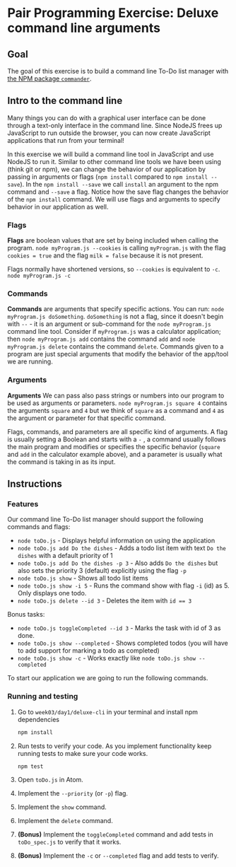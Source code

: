 # Pair Programming Exercise: Deluxe command line arguments

## Goal

The goal of this exercise is to build a command line To-Do list manager
with [the NPM package `commander`](https://www.npmjs.com/package/commander).

## Intro to the command line

Many things you can do with a graphical user interface can be done through a text-only interface in the command line. Since NodeJS frees up JavaScript to run outside the browser, you can now create JavaScript applications that run from your terminal!

In this exercise we will build a command line tool in JavaScript and use NodeJS to run it. Similar to other command line tools we have been using (think git or npm), we can change the behavior of our application by passing in arguments or flags (`npm install` compared to `npm install --save`). In the `npm install --save` we call `install` an argument to the npm command and `--save` a flag. Notice how the save flag changes the behavior of the `npm install` command. We will use flags and arguments to specify behavior in our application as well.


### Flags

**Flags** are boolean values that are set by being included when calling the program.
`node myProgram.js --cookies` is calling `myProgram.js` with the flag `cookies
= true` and the flag `milk = false` because it is not present.

Flags normally have shortened versions, so `--cookies` is equivalent to `-c`.
`node myProgram.js -c`

### Commands

**Commands** are arguments that specify specific actions. You can run:
`node myProgram.js doSomething`. `doSomething` is not a flag, since it doesn't begin with `--` - it is an argument or sub-command for the `node myProgram.js` command line tool. Consider if `myProgram.js` was a calculator application; then `node myProgram.js add` contains the command `add` and `node myProgram.js delete` contains the command `delete`. Commands given to a program are just special arguments that modify the behavior of the app/tool we are running.

### Arguments

**Arguments** We can pass also pass strings or numbers into our program to be used as arguments or parameters.
`node myProgram.js square 4` contains the arguments `square` and `4` but we think of `square` as a command and `4` as the argument or parameter for that specific command.

Flags, commands, and parameters are all specific kind of arguments. A flag is usually setting a Boolean and starts with a `-` , a command usually follows the main program and modifies or specifies the specific behavior (`square` and `add` in the calculator example above), and a parameter is usually what the command is taking in as its input.

## Instructions

### Features

Our command line To-Do list manager should support the following commands and
flags:

- `node toDo.js` - Displays helpful information on using the application
- `node toDo.js add Do the dishes` - Adds a todo list item with text `Do the dishes` with a default priority of 1
- `node toDo.js add Do the dishes -p 3` - Also adds `Do the dishes` but also sets the priority 3 (default) explicitly using the flag `-p`
- `node toDo.js show` - Shows all todo list items
- `node toDo.js show -i 5` - Runs the command show with flag `-i` (id) as 5. Only displays one todo.
- `node toDo.js delete --id 3` - Deletes the item with `id == 3`

Bonus tasks:

- `node toDo.js toggleCompleted --id 3` - Marks the task with id of 3 as done.
- `node toDo.js show --completed` - Shows completed todos (you will have to add support for marking a todo as completed)
- `node toDo.js show -c` - Works exactly like `node toDo.js show --completed`

To start our application we are going to run the following commands.

### Running and testing

1. Go to `week03/day1/deluxe-cli` in your terminal and install npm dependencies

    ```bash
    npm install
    ```

1. Run tests to verify your code. As you implement functionality keep running
tests to make sure your code works.

    ```bash
    npm test
    ```

1. Open `toDo.js` in Atom.
1. Implement the `--priority` (or `-p`) flag.
1. Implement the `show` command.
1. Implement the `delete` command.
1. **(Bonus)** Implement the `toggleCompleted` command and add tests in
`toDo_spec.js` to verify that it works.
1. **(Bonus)** Implement the `-c` or `--completed` flag and add tests to verify.
